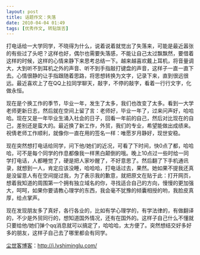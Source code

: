 ```yaml
---
layout: post
title: 话题作文：失落
date: 2010-04-04 01:49
tags: [优秀作文, 转贴饭否]
---
```

打电话给一大学同学，不晓得为什么，说着说着就觉出了失落来，可能是最近嚣张的有些过了头吧？这样也好，偶尔也需要失落感，不能让自己太过飘飘然，要借着这样的时候，这样的心情来静下来思考总结一下。越来越喜欢戴上耳机，将音量调大，大到听不到耳机之外的声音、听不到手指敲打键盘的声音，这样子一直一直下去。心情很静的让手指跟随着思路，将思想转换为文字，记录下来，直到很远很远。最近喜欢上了在QQ上拉同学聊天，敲字，不停的敲字，看着一行行文字，化做永恒。

现在是个换工作的季节，毕业一年，发生了太多，我们也改变了太多。看到一大学老师更新日志，然后就在空间上留了言：老师好，毕业一年了，过来问声好，哈哈哈。现在又是一年毕业生涌入社会的日子，回看一年前的自己，然后对比现在的自己，差别还是蛮大的。最近换了新工作，外贸，我们的专业，希望能做出成绩来。祝倩老师工作顺利，就像你一直在用的签名一样：唯愿岁月静好，现世安稳。

现在突然想打电话给同学，问下他/她们的近况，可看了下时间，快0点了都，哈哈哈，可不是每个同学的作息都像我一样黑白颠倒的哦。晚上10点过一些时给一同学打电话，人都睡觉了，硬是把人家吵醒了，不好意思了。然后翻了下手机通讯录，就想到一人，肯定应该没睡，哈哈哈，打电话过去，果然。她如果不提我还真是没留意人有在空间提过我，为了表示我的歉意，就把原文在贴于此：打开网页，想着我知道的周围第一个拥有独立域名的你，寻找适合自己的方向，慢慢的更加强大，呵呵，如果你要请教心理学的东西，我会毫不犹豫的倾囊相授的哟，我脸皮真厚，给点掌声。

现在发现朋友多了真好，各行各业的，比如有学心理学的，有学法律的，有做翻译的，不少是外贸同行的，想知道国外情况，还有在国外的。这样子自己什么不懂就只要给他/她们弹个qq消息就可以搞定了，哈哈哈，太方便了。突然想结交好多好多的朋友，这样子自己去了哪里都会有同学。

<a href="http://i.lvshiminglu.com/">尘世客博客</a>：<a href="http://i.lvshiminglu.com/">http://i.lvshiminglu.com/</a>

